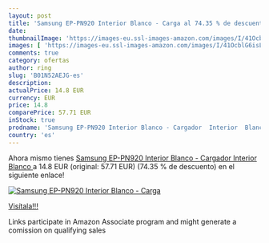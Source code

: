 ```yaml
---
layout: post
title: 'Samsung EP-PN920 Interior Blanco - Carga al 74.35 % de descuento'
date: 
thumbnailImage: 'https://images-eu.ssl-images-amazon.com/images/I/41OcblG6isL._SL200_.jpg'
images: [ 'https://images-eu.ssl-images-amazon.com/images/I/41OcblG6isL._SL200_.jpg' ]
comments: true
category: ofertas
author: ring
slug: 'B01N52AEJG-es'
description:
actualPrice: 14.8 EUR
currency: EUR
price: 14.8
comparePrice: 57.71 EUR
inStock: true
prodname: 'Samsung EP-PN920 Interior Blanco - Cargador  Interior  Blanco '
country: 'es'
---
```


Ahora mismo tienes [Samsung EP-PN920 Interior Blanco - Cargador  Interior  Blanco ](https://www.amazon.es/dp/B01N52AEJG/?tag=tolees-21) a 14.8 EUR (original: 57.71 EUR) (74.35 %  de descuento) en el siguiente enlace!

[![Samsung EP-PN920 Interior Blanco - Carga](https://images-eu.ssl-images-amazon.com/images/I/41OcblG6isL._SL200_.jpg)](https://www.amazon.es/dp/B01N52AEJG/?tag=tolees-21)

[Visítala!!!](https://www.amazon.es/dp/B01N52AEJG/?tag=tolees-21)

Links participate in Amazon Associate program and might generate a comission on qualifying sales
